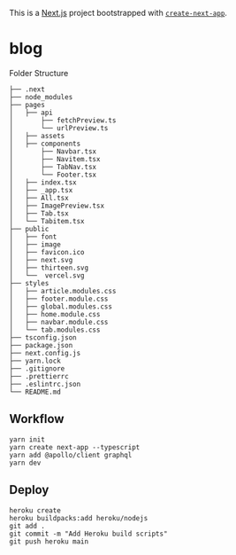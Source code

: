 This is a [Next.js](https://nextjs.org/) project bootstrapped with [`create-next-app`](https://github.com/vercel/next.js/tree/canary/packages/create-next-app).

# blog

Folder Structure
```
├── .next
├── node_modules
├── pages
│   ├── api
│       ├── fetchPreview.ts
│       └── urlPreview.ts
│   ├── assets
│   ├── components
│       ├── Navbar.tsx
│       ├── Navitem.tsx
│       ├── TabNav.tsx
│       └── Footer.tsx
│   ├── index.tsx
│   ├── _app.tsx
│   ├── All.tsx
│   ├── ImagePreview.tsx
│   ├── Tab.tsx
│   └── Tabitem.tsx
├── public
│   ├── font
│   ├── image
│   ├── favicon.ico
│   ├── next.svg
│   ├── thirteen.svg
│   └──  vercel.svg
├── styles
│   ├── article.modules.css
│   ├── footer.module.css
│   ├── global.modules.css
│   ├── home.module.css
│   ├── navbar.module.css
│   └── tab.modules.css
├── tsconfig.json
├── package.json
├── next.config.js
├── yarn.lock
├── .gitignore
├── .prettierrc
├── .eslintrc.json
└── README.md
```

## Workflow

```
yarn init
yarn create next-app --typescript
yarn add @apollo/client graphql
yarn dev
```

## Deploy

```
heroku create
heroku buildpacks:add heroku/nodejs
git add .
git commit -m "Add Heroku build scripts"
git push heroku main
```

